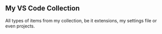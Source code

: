 ## My VS Code Collection

All types of items from my collection, be it extensions, my settings file or even projects.
